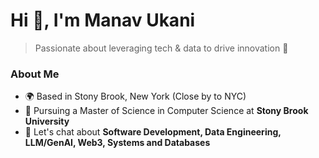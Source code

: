 # Hi 👋, I'm Manav Ukani

> Passionate about leveraging tech & data to drive innovation 💫

### About Me

- 🌍  Based in Stony Brook, New York (Close by to NYC)
- 📝  Pursuing a Master of Science in Computer Science at **Stony Brook University**
- 💬  Let's chat about **Software Development, Data Engineering, LLM/GenAI, Web3, Systems and Databases**
